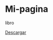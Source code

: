 # Mi-pagina
libro

[Descargar](http://nbviewer.jupyter.org/github/charleaugustol814/Mi-pagina/blob/master/Suma.ipynb)
